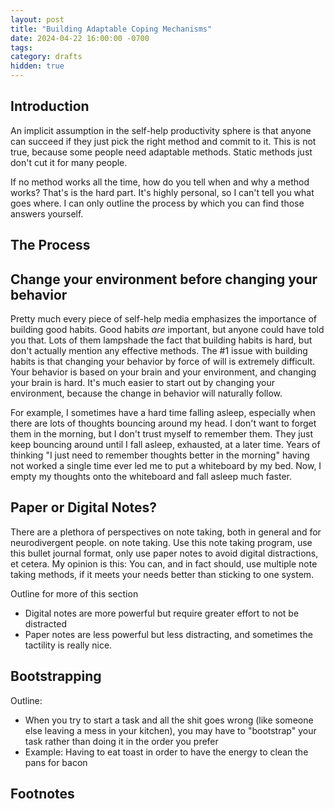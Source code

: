 ```yaml
---
layout: post
title: "Building Adaptable Coping Mechanisms"
date: 2024-04-22 16:00:00 -0700
tags: 
category: drafts
hidden: true
--- 
```

<!-- Insert link to previous coping mechanism post, and don't forget to do the
dynamic site.url generation thing with liquid -->

## Introduction
An implicit assumption in the self-help productivity sphere is that
anyone can succeed if they just pick the right method and commit to it. 
This is not true, because some people need adaptable methods. 
Static methods just don't cut it for many people.

If no method works all the time, how do you tell when and why a method works? 
That's is the hard part. 
It's highly personal, so I can't tell you what goes where. I can only outline the
process by which you can find those answers yourself.

## The Process

## Change your environment before changing your behavior
Pretty much every piece of self-help media emphasizes the importance of building
good habits. Good habits *are* important, but anyone could have told you that. 
Lots of them lampshade the fact that building habits is hard, but don't actually
mention any effective methods. 
The #1 issue with building habits is that changing your behavior by force of
will is extremely difficult. Your behavior is based on your brain and your 
environment, and changing your brain is hard. It's much easier to start out by
changing your environment, because the change in behavior will naturally follow.

For example, I sometimes have a hard time falling asleep, especially when there
are lots of thoughts bouncing around my head. I don't want to forget them in
the morning, but I don't trust myself to remember them. They just keep
bouncing around until I fall asleep, exhausted, at a later time. Years of 
thinking "I just need to remember thoughts better in the morning" having not
worked a single time ever led me to put a whiteboard by my bed. Now, I empty
my thoughts onto the whiteboard and fall asleep much faster. 

## Paper or Digital Notes?
There are a plethora of perspectives on note taking, both in general and for
neurodivergent people.
on note taking. Use this note taking program, use this bullet journal format, 
only use paper notes to avoid digital distractions, et cetera.
My opinion is this: You can, and in fact should, use multiple note taking
methods, if it meets your needs better than sticking to one system. 

Outline for more of this section
- Digital notes are more powerful but require greater effort to not be distracted
- Paper notes are less powerful but less distracting, and sometimes the tactility is really nice. 

## Bootstrapping 
Outline: 
- When you try to start a task and all the shit goes wrong (like someone else leaving a mess in your kitchen), you may have to "bootstrap" your task rather than doing it in the order you prefer 
- Example: Having to eat toast in order to have the energy to clean the pans for bacon

## Footnotes
